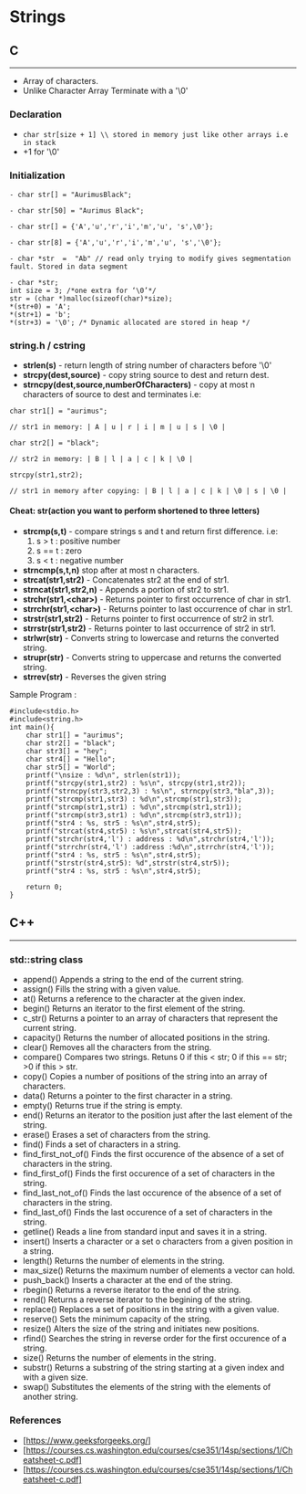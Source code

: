 # Strings

## C
___
- Array of characters.
- Unlike Character Array Terminate with a '\0'

### Declaration
- `char str[size + 1] \\ stored in memory just like other arrays i.e in stack `
- +1 for '\0'

### Initialization
```
- char str[] = "AurimusBlack";

- char str[50] = "Aurimus Black";

- char str[] = {'A','u','r','i','m','u', 's',\0'};

- char str[8] = {'A','u','r','i','m','u', 's','\0'};

- char *str  =  "Ab" // read only trying to modify gives segmentation fault. Stored in data segment

- char *str;
int size = 3; /*one extra for ‘\0’*/
str = (char *)malloc(sizeof(char)*size);
*(str+0) = 'A'; 
*(str+1) = 'b';    
*(str+3) = '\0'; /* Dynamic allocated are stored in heap */ 

```

### string.h / cstring

- **strlen(s)** - return length of string number of characters before '\0'
- **strcpy(dest,source)** - copy string source to dest and return dest.
- **strncpy(dest,source,numberOfCharacters)** - copy at most n characters of source to dest and terminates i.e:

```
char str1[] = "aurimus";

// str1 in memory: | A | u | r | i | m | u | s | \0 |

char str2[] = "black";

// str2 in memory: | B | l | a | c | k | \0 |

strcpy(str1,str2);

// str1 in memory after copying: | B | l | a | c | k | \0 | s | \0 |

```
#### Cheat: str(action you want to perform shortened to three letters)
- **strcmp(s,t)** - compare strings s and t and return first difference. i.e:
    1. s > t : positive number
    2. s == t : zero
    3. s < t : negative number 
- **strncmp(s,t,n)** stop after at most n characters.
- **strcat(str1,str2)** - Concatenates str2 at the end of str1.
- **strncat(str1,str2,n)** - Appends a portion of str2 to str1.
- **strchr(str1,\<char\>)** - Returns pointer to first occurrence of char in str1.
- **strrchr(str1,\<char\>)** - Returns pointer to last occurrence of char in str1.
- **strstr(str1,str2)** - Returns pointer to first occurrence of str2 in str1.
- **strrstr(str1,str2)** - Returns pointer to last occurrence of str2 in str1.
- **strlwr(str)** - Converts string to lowercase and returns the converted string.
- **strupr(str)** - Converts string to uppercase and returns the converted string.
- **strrev(str)** - Reverses the given string

Sample Program :
```
#include<stdio.h>
#include<string.h>
int main(){
    char str1[] = "aurimus";
    char str2[] = "black";
    char str3[] = "hey";
    char str4[] = "Hello";
    char str5[] = "World";
    printf("\nsize : %d\n", strlen(str1));
    printf("strcpy(str1,str2) : %s\n", strcpy(str1,str2));
    printf("strncpy(str3,str2,3) : %s\n", strncpy(str3,"bla",3));
    printf("strcmp(str1,str3) : %d\n",strcmp(str1,str3));
    printf("strcmp(str1,str1) : %d\n",strcmp(str1,str1));
    printf("strcmp(str3,str1) : %d\n",strcmp(str3,str1));
    printf("str4 : %s, str5 : %s\n",str4,str5);
    printf("strcat(str4,str5) : %s\n",strcat(str4,str5));
    printf("strchr(str4,'l') : address : %d\n",strchr(str4,'l'));
    printf("strrchr(str4,'l') :address :%d\n",strrchr(str4,'l'));
    printf("str4 : %s, str5 : %s\n",str4,str5);
    printf("strstr(str4,str5): %d",strstr(str4,str5));
    printf("str4 : %s, str5 : %s\n",str4,str5);

    return 0;
}

```

## C++
_________

### std::string class

- append() 	Appends a string to the end of the current string.
- assign() 	Fills the string with a given value.
- at() 	Returns a reference to the character at the given index.
- begin() 	Returns an iterator to the first element of the string.
- c_str() 	Returns a pointer to an array of characters that represent the current string.
- capacity() 	Returns the number of allocated positions in the string.
- clear() 	Removes all the characters from the string.
- compare() 	Compares two strings. Retuns 0 if this < str; 0 if this == str; >0 if this > str.
- copy() 	Copies a number of positions of the string into an array of characters.
- data() 	Returns a pointer to the first character in a string.
- empty() 	Returns true if the string is empty.
- end() 	Returns an iterator to the position just after the last element of the string.
- erase() 	Erases a set of characters from the string.
- find() 	Finds a set of characters in a string.
- find_first_not_of() 	Finds the first occurence of the absence of a set of characters in the string.
- find_first_of() 	Finds the first occurence of a set of characters in the string.
- find_last_not_of() 	Finds the last occurence of the absence of a set of characters in the string.
- find_last_of() 	Finds the last occurence of a set of characters in the string.
- getline() 	Reads a line from standard input and saves it in a string.
- insert() 	Inserts a character or a set o characters from a given position in a string.
- length() 	Returns the number of elements in the string.
- max_size() 	Returns the maximum number of elements a vector can hold.
- push_back() 	Inserts a character at the end of the string.
- rbegin() 	Returns a reverse iterator to the end of the string.
- rend() 	Returns a reverse iterator to the begining of the string.
- replace() 	Replaces a set of positions in the string with a given value.
- reserve() 	Sets the minimum capacity of the string.
- resize() 	Alters the size of the string and initiates new positions.
- rfind() 	Searches the string in reverse order for the first occurence of a string.
- size() 	Returns the number of elements in the string.
- substr() 	Returns a substring of the string starting at a given index and with a given size.
- swap() 	Substitutes the elements of the string with the elements of another string.




### References

- [https://www.geeksforgeeks.org/]
- [https://courses.cs.washington.edu/courses/cse351/14sp/sections/1/Cheatsheet-c.pdf]
- [https://courses.cs.washington.edu/courses/cse351/14sp/sections/1/Cheatsheet-c.pdf]
